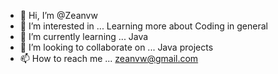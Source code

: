 - 👋 Hi, I’m @Zeanvw
- 👀 I’m interested in ... Learning more about Coding in general
- 🌱 I’m currently learning ... Java
- 💞️ I’m looking to collaborate on ... Java projects
- 📫 How to reach me ... zeanvw@gmail.com

<!---
Zeanvw/Zeanvw is a ✨ special ✨ repository because its `README.md` (this file) appears on your GitHub profile.
You can click the Preview link to take a look at your changes.
--->
